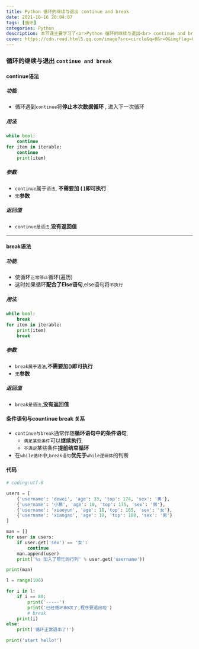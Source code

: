 ```yaml
---
title: Python 循环的继续与退出 continue and break
date: 2021-10-16 20:04:07
tags: [循环]
categories: Python
description: 本节课主要学习了<br>Python 循环的继续与退出<br> continue and break
cover: https://cdn.read.html5.qq.com/image?src=circle&q=0&r=0&imgflag=0&cdn_cache=1800&w=0&h=0&imageUrl=https://learnonly-7.oss-cn-qingdao.aliyuncs.com/2021-10-16/3.jpg
---
```


### 循环的继续与退出 `continue and break`

#### continue语法

##### 功能

- 循环遇到`continue`将**停止本次数据循环** , 进入下一次循环

##### 用法

```python
while bool:
	continue 
for item in iterable:
	continue
	print(item)
```

##### 参数

- `continue`属于`语法`, **不需要加 ( )即可执行**
- `无`**参数**

##### 返回值

- `continue是语法`,**没有返回值**

-------------------------

#### break语法

##### 功能

- 使循环`正常停止`循环(遍历)
- 这时如果循环**配合了Else语句**,else语句将`不执行`

##### 用法

```python
while bool:
	break
for item in iterable:
	print(item)
	break
```

##### 参数

- `break属于语法`,**不需要加()即可执行**
- `无`**参数**

##### 返回值

- `break是语法`,**没有返回值**

#### 条件语句与countinue break 关系

- `continue与break`通常伴随**循环语句中的条件语句**,
  - `满足某些条件`可以**继续执行**,
  - `不满足`某些条件**提前结束循环**
- 在`while循环`中,`break语句`**优先于**`while逻辑体`的判断

#### 代码

```python
# coding:utf-8

users = [
    {'username': 'dewei', 'age': 33, 'top': 174, 'sex': '男'},
    {'username': '小慕', 'age': 10, 'top': 175, 'sex': '男'},
    {'username': 'xiaoyun', 'age': 18,'top': 165, 'sex': '女'},
    {'username': 'xiaogao', 'age': 18, 'top': 188, 'sex': '男'}
]

man = []
for user in users:
    if user.get('sex') == '女':
        continue
    man.append(user)
    print('%s 加入了帮忙的行列' % user.get('username'))

print(man)

l = range(100)

for i in l:
    if i == 80:
        print('-----')
        print('已经循环80次了,程序要退出啦')
        # break
    print(i)
else:
    print('循环正常退出了!')

print('start hello!')

```
